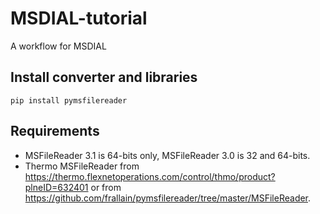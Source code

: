 # MSDIAL-tutorial
A workflow for MSDIAL

## Install converter and libraries
```
pip install pymsfilereader
```
## Requirements

* MSFileReader 3.1 is 64-bits only, MSFileReader 3.0 is 32 and 64-bits.
* Thermo MSFileReader from https://thermo.flexnetoperations.com/control/thmo/product?plneID=632401 or from https://github.com/frallain/pymsfilereader/tree/master/MSFileReader.
